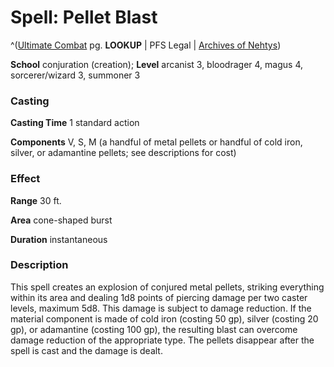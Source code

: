 # Spell: Pellet Blast

^([Ultimate Combat][ss-pellet-blast] pg. **LOOKUP** | PFS Legal | [Archives of Nehtys][sn-pellet-blast])

**School** conjuration (creation); **Level** arcanist 3, bloodrager 4, magus 4, sorcerer/wizard 3, summoner 3

### Casting

**Casting Time** 1 standard action  

**Components** V, S, M (a handful of metal pellets or handful of cold iron, silver, or adamantine pellets; see descriptions for cost)

### Effect

**Range** 30 ft.  

**Area** cone-shaped burst  

**Duration** instantaneous

### Description

This spell creates an explosion of conjured metal pellets, striking everything within its area and dealing 1d8 points of piercing damage per two caster levels, maximum 5d8. This damage is subject to damage reduction. If the material component is made of cold iron (costing 50 gp), silver (costing 20 gp), or adamantine (costing 100 gp), the resulting blast can overcome damage reduction of the appropriate type. The pellets disappear after the spell is cast and the damage is dealt.

[ss-pellet-blast]: http://paizo.com/pathfinderRPG/v57
[sn-pellet-blast]: http://www.archivesofnethys.com/SpellDisplay.aspx?ItemName=Pellet%20Blast